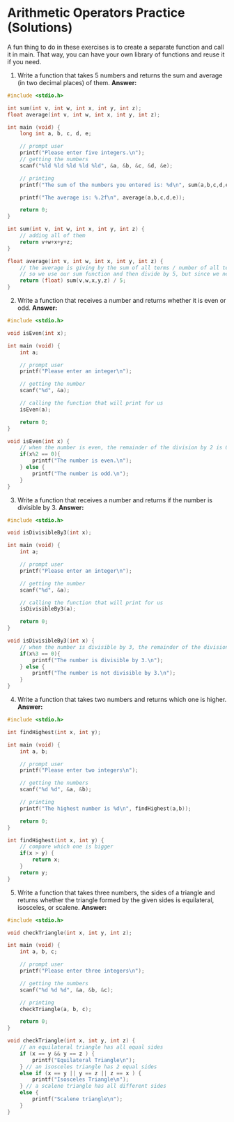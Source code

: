 # Arithmetic Operators Practice (Solutions)

A fun thing to do in these exercises is to create a separate function and call it in main. That way, you can have your own library of functions and reuse it if you need.

1. Write a function that takes 5 numbers and returns the sum and average (in two decimal places) of them.
**Answer:**
```c
#include <stdio.h>

int sum(int v, int w, int x, int y, int z);
float average(int v, int w, int x, int y, int z);

int main (void) {
    long int a, b, c, d, e;

    // prompt user
    printf("Please enter five integers.\n");
    // getting the numbers
    scanf("%ld %ld %ld %ld %ld", &a, &b, &c, &d, &e);

    // printing
    printf("The sum of the numbers you entered is: %d\n", sum(a,b,c,d,e));

    printf("The average is: %.2f\n", average(a,b,c,d,e));

    return 0;
}

int sum(int v, int w, int x, int y, int z) {
    // adding all of them
    return v+w+x+y+z;
}

float average(int v, int w, int x, int y, int z) {
    // the average is giving by the sum of all terms / number of all terms
    // so we use our sum function and then divide by 5, but since we need the decimals, we need to cast to a float
    return (float) sum(v,w,x,y,z) / 5;
}
```

2. Write a function that receives a number and returns whether it is even or odd.
**Answer:**
```c
#include <stdio.h>

void isEven(int x);

int main (void) {
    int a;

    // prompt user
    printf("Please enter an integer\n");

    // getting the number
    scanf("%d", &a);

    // calling the function that will print for us
    isEven(a);

    return 0;
}

void isEven(int x) {
    // when the number is even, the remainder of the division by 2 is 0
    if(x%2 == 0){
        printf("The number is even.\n");
    } else {
        printf("The number is odd.\n");
    }
}
```

3. Write a function that receives a number and returns if the number is divisible by 3.
**Answer:**
```c
#include <stdio.h>

void isDivisibleBy3(int x);

int main (void) {
    int a;

    // prompt user
    printf("Please enter an integer\n");

    // getting the number
    scanf("%d", &a);

    // calling the function that will print for us
    isDivisibleBy3(a);

    return 0;
}

void isDivisibleBy3(int x) {
    // when the number is divisible by 3, the remainder of the division by 3 is 0
    if(x%3 == 0){
        printf("The number is divisible by 3.\n");
    } else {
        printf("The number is not divisible by 3.\n");
    }
}
```

4. Write a function that takes two numbers and returns which one is higher.
**Answer:**
```c
#include <stdio.h>

int findHighest(int x, int y);

int main (void) {
    int a, b;

    // prompt user
    printf("Please enter two integers\n");

    // getting the numbers
    scanf("%d %d", &a, &b);

    // printing
    printf("The highest number is %d\n", findHighest(a,b));

    return 0;
}

int findHighest(int x, int y) {
    // compare which one is bigger
    if(x > y) {
        return x;
    } 
    return y;
}

```

5. Write a function that takes three numbers, the sides of a triangle and returns whether the triangle formed by the given sides is equilateral, isosceles, or scalene.
**Answer:**
```c
#include <stdio.h>

void checkTriangle(int x, int y, int z);

int main (void) {
    int a, b, c;

    // prompt user
    printf("Please enter three integers\n");

    // getting the numbers
    scanf("%d %d %d", &a, &b, &c);

    // printing
    checkTriangle(a, b, c);

    return 0;
}

void checkTriangle(int x, int y, int z) {
    // an equilateral triangle has all equal sides
    if (x == y && y == z ) {
        printf("Equilateral Triangle\n");
    } // an isosceles triangle has 2 equal sides
    else if (x == y || y == z || z == x ) {
        printf("Isosceles Triangle\n");
    } // a scalene triangle has all different sides
    else {
        printf("Scalene triangle\n");
    }
}
```
